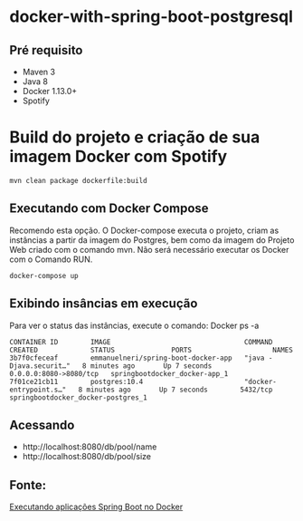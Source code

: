 # docker-with-spring-boot-postgresql

## Pré requisito
- Maven 3
- Java 8
- Docker 1.13.0+
- Spotify

# Build do projeto e criação de sua imagem Docker com Spotify   


```
mvn clean package dockerfile:build 
```

## Executando com Docker Compose 
Recomendo esta opção. O Docker-compose executa o projeto, criam as instâncias a partir da imagem do Postgres, bem como da imagem do Projeto Web criado com o comando mvn. Não será necessário executar os Docker com o Comando RUN.
```
docker-compose up
```

## Exibindo insâncias em execução
Para ver o status das instâncias, execute o comando: Docker ps -a
```
CONTAINER ID        IMAGE                                 COMMAND                  CREATED             STATUS              PORTS                    NAMES
3b7f0cfeceaf        emmanuelneri/spring-boot-docker-app   "java -Djava.securit…"   8 minutes ago       Up 7 seconds        0.0.0.0:8080->8080/tcp   springbootdocker_docker-app_1
7f01ce21cb11        postgres:10.4                         "docker-entrypoint.s…"   8 minutes ago       Up 7 seconds        5432/tcp                 springbootdocker_docker-postgres_1
```

## Acessando 

- http://localhost:8080/db/pool/name
- http://localhost:8080/db/pool/size

## Fonte: 
[Executando aplicações Spring Boot no Docker](https://wp.me/p5RSbg-fO)
